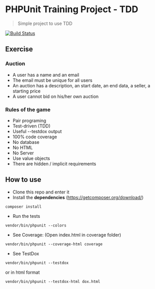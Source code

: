 # PHPUnit Training Project - TDD

> Simple project to use TDD

[![Build Status](https://travis-ci.org/antfig/phpunit-tdd-training.svg?branch=master)](https://travis-ci.org/antfig/phpunit-tdd-training)

## Exercise

### Auction
- A user has a name and an email
- The email must be unique for all users
- An auction has a description, an start date, an end data, a seller, a starting price
- A user cannot bid on his/her own auction

### Rules of the game
- Pair programing
- Test-driven (TDD)
- Useful --testdox output
- 100% code coverage
- No database
- No HTML
- No Server
- Use value objects
- There are hidden / implicit requirements


## How to use

- Clone this repo and enter it
- Install the **dependencies** (https://getcomposer.org/download/)
```
composer install
```

- Run the tests

```
vendor/bin/phpunit --colors
```

- See Coverage: (Open index.html in coverage folder)

```
vendor/bin/phpunit --coverage-html coverage
```

- See TestDox

```
vendor/bin/phpunit --testdox
```
or in html format
```
vendor/bin/phpunit --testdox-html dox.html
```
